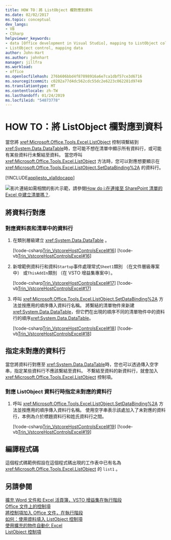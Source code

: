 ```yaml
---
title: HOW TO：將 ListObject 欄對應到資料
ms.date: 02/02/2017
ms.topic: conceptual
dev_langs:
- VB
- CSharp
helpviewer_keywords:
- data [Office development in Visual Studio], mapping to ListObject column
- ListObject control, mapping data
author: John-Hart
ms.author: johnhart
manager: jillfra
ms.workload:
- office
ms.openlocfilehash: 276b606bbd4f87898916a6e7ca1dbf57ce3d6716
ms.sourcegitcommit: c0202a77d4dc562cdc55dc2e6223c062281d9749
ms.translationtype: MT
ms.contentlocale: zh-TW
ms.lasthandoff: 01/24/2019
ms.locfileid: "54873778"
---
```

# <a name="how-to-map-listobject-columns-to-data"></a>HOW TO：將 ListObject 欄對應到資料
  當您將 <xref:Microsoft.Office.Tools.Excel.ListObject> 控制項繫結到 <xref:System.Data.DataTable>時，您可能不想在清單中顯示所有資料行，或可能有某些資料行未繫結至資料。 當您呼叫 <xref:Microsoft.Office.Tools.Excel.ListObject> 方法時，您可以對應想要顯示在 <xref:Microsoft.Office.Tools.Excel.ListObject.SetDataBinding%2A> 的資料行。  
  
 [!INCLUDE[appliesto_xlalldocapp](../vsto/includes/appliesto-xlalldocapp-md.md)]  
  
 ![影片連結](../vsto/media/playvideo.gif "影片連結")如需相關的影片示範，請參閱[How do i:在連接至 SharePoint 清單的 Excel 中建立清單嗎？](http://go.microsoft.com/fwlink/?LinkID=130263).  
  
## <a name="map-columns"></a>將資料行對應  
  
### <a name="to-map-a-data-table-to-columns-in-a-list"></a>對應資料表和清單中的資料行  
  
1.  在類別層級建立 <xref:System.Data.DataTable> 。  
  
     [!code-csharp[Trin_VstcoreHostControlsExcel#16](../vsto/codesnippet/CSharp/Trin_VstcoreHostControlsExcelCS/Sheet3.cs#16)]
     [!code-vb[Trin_VstcoreHostControlsExcel#16](../vsto/codesnippet/VisualBasic/Trin_VstcoreHostControlsExcelVB/Sheet3.vb#16)]  
  
2.  新增範例資料行和資料`Startup`事件處理常式`Sheet1`類別 （在文件層級專案中） 或`ThisAddIn`類別 （在 VSTO 增益集專案中）。  
  
     [!code-csharp[Trin_VstcoreHostControlsExcel#17](../vsto/codesnippet/CSharp/Trin_VstcoreHostControlsExcelCS/Sheet3.cs#17)]
     [!code-vb[Trin_VstcoreHostControlsExcel#17](../vsto/codesnippet/VisualBasic/Trin_VstcoreHostControlsExcelVB/Sheet3.vb#17)]  
  
3.  呼叫 <xref:Microsoft.Office.Tools.Excel.ListObject.SetDataBinding%2A> 方法並按應用的順序傳入資料行名稱。 將繫結的清單物件來新建<xref:System.Data.DataTable>，但它們在出現的順序不同的清單物件中的資料行的順序<xref:System.Data.DataTable>。  
  
     [!code-csharp[Trin_VstcoreHostControlsExcel#18](../vsto/codesnippet/CSharp/Trin_VstcoreHostControlsExcelCS/Sheet3.cs#18)]
     [!code-vb[Trin_VstcoreHostControlsExcel#18](../vsto/codesnippet/VisualBasic/Trin_VstcoreHostControlsExcelVB/Sheet3.vb#18)]  
  
## <a name="specify-unmapped-columns"></a>指定未對應的資料行  
 當您將資料行對應至 <xref:System.Data.DataTable>時，您也可以透過傳入空字串，指定某些資料行不應該繫結至資料。 不繫結至資料的新資料行，就會加入 <xref:Microsoft.Office.Tools.Excel.ListObject> 控制項。  
  
### <a name="to-specify-an-unmapped-column-when-mapping-listobject-columns"></a>對應 ListObject 資料行時指定未對應的資料行  
  
1.  呼叫 <xref:Microsoft.Office.Tools.Excel.ListObject.SetDataBinding%2A> 方法並按應用的順序傳入資料行名稱。 使用空字串表示該處加入了未對應的資料行，本例為介於標題資料行和姓氏資料行之間。  
  
     [!code-csharp[Trin_VstcoreHostControlsExcel#19](../vsto/codesnippet/CSharp/Trin_VstcoreHostControlsExcelCS/Sheet3.cs#19)]
     [!code-vb[Trin_VstcoreHostControlsExcel#19](../vsto/codesnippet/VisualBasic/Trin_VstcoreHostControlsExcelVB/Sheet3.vb#19)]  
  
## <a name="compile-the-code"></a>編譯程式碼  
 這個程式碼範例假設在這個程式碼出現的工作表中已有名為 <xref:Microsoft.Office.Tools.Excel.ListObject> 的 `list1` 。  
  
## <a name="see-also"></a>另請參閱  
 [擴充 Word 文件和 Excel 活頁簿，VSTO 增益集在執行階段](../vsto/extending-word-documents-and-excel-workbooks-in-vsto-add-ins-at-run-time.md)   
 [Office 文件上的控制項](../vsto/controls-on-office-documents.md)   
 [將控制項加入 Office 文件，在執行階段](../vsto/adding-controls-to-office-documents-at-run-time.md)   
 [如何：使用資料填入 ListObject 控制項](../vsto/how-to-fill-listobject-controls-with-data.md)   
 [使用擴充的物件自動化 Excel](../vsto/automating-excel-by-using-extended-objects.md)   
 [ListObject 控制項](../vsto/listobject-control.md)  
